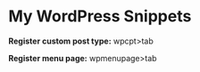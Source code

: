 My WordPress Snippets
=====================

**Register custom post type:** wpcpt>tab

**Register menu page:** wpmenupage>tab
